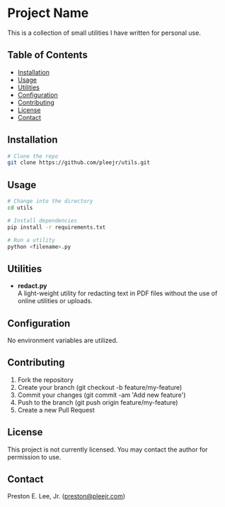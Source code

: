 # Project Name

This is a collection of small utilities I have written for personal use.  

## Table of Contents

- [Installation](#installation)
- [Usage](#usage)
- [Utilities](#utilities)
- [Configuration](#configuration)
- [Contributing](#contributing)
- [License](#license)
- [Contact](#contact)

## Installation

```bash
# Clone the repo
git clone https://github.com/pleejr/utils.git
```

## Usage

```bash
# Change into the directory
cd utils

# Install dependencies
pip install -r requirements.txt

# Run a utility
python <filename>.py
```

## Utilities
- **redact.py**  
A light-weight utility for redacting text in PDF files without the use of online utilities or uploads.

## Configuration
No environment variables are utilized.

## Contributing
1. Fork the repository
1. Create your branch (git checkout -b feature/my-feature)
1. Commit your changes (git commit -am 'Add new feature')
1. Push to the branch (git push origin feature/my-feature)
1. Create a new Pull Request


## License
This project is not currently licensed. You may contact the author for permission to use.

## Contact
Preston E. Lee, Jr. (preston@pleejr.com)